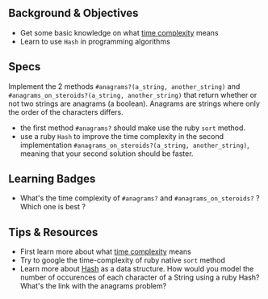 ## Background & Objectives

- Get some basic knowledge on what [time complexity](http://en.wikipedia.org/wiki/Time_complexity) means
- Learn to use `Hash` in programming algorithms

## Specs

Implement the 2 methods `#anagrams?(a_string, another_string)` and `#anagrams_on_steroids?(a_string, another_string)` that return whether or not two strings are anagrams (a boolean). Anagrams are strings where only the order of the characters differs.

- the first method `#anagrams?` should make use the ruby `sort` method.
- use a ruby `Hash` to improve the time complexity in the second implementation `#anagrams_on_steroids?(a_string, another_string)`, meaning that your second solution should be faster.

## Learning Badges

- What's the time complexity of `#anagrams?` and `#anagrams_on_steroids?` ? Which one is best ?

## Tips & Resources

- First learn more about what [time complexity](http://en.wikipedia.org/wiki/Time_complexity) means
- Try to google the time-complexity of ruby native `sort` method
- Learn more about [Hash](http://www.ruby-doc.org/core-2.2.0/Hash.html) as a data structure. How would you model the number of occurences of each character of a String using a ruby Hash? What's the link with the anagrams problem?
